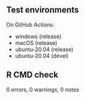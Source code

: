 ## Test environments

On GitHub Actions:

- windows (release)
- macOS (release)
- ubuntu-20.04 (release)
- ubuntu-20.04 (devel)

## R CMD check

0 errors, 0 warnings, 0 notes

